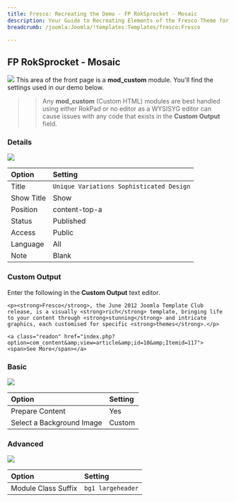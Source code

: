 ```yaml
---
title: Fresco: Recreating the Demo - FP RokSprocket - Mosaic
description: Your Guide to Recreating Elements of the Fresco Theme for Joomla
breadcrumb: /joomla:Joomla/!templates:Templates/fresco:Fresco

---
```


FP RokSprocket - Mosaic
-----
![][demo]
This area of the front page is a **mod_custom** module. You'll find the settings used in our demo below.

>> Any **mod_custom** (Custom HTML) modules are best handled using either RokPad or no editor as a WYSISYG editor can cause issues with any code that exists in the **Custom Output** field.

### Details
![][demo2]

| Option     | Setting                                  |  
| :--------- | :--------------------------------------- |  
| Title      | `Unique Variations Sophisticated Design` |  
| Show Title | Show                                     |  
| Position   | content-top-a                            |  
| Status     | Published                                |  
| Access     | Public                                   |  
| Language   | All                                      |  
| Note       | Blank                                    |  

### Custom Output
Enter the following in the **Custom Output** text editor.

~~~
<p><strong>Fresco</strong>, the June 2012 Joomla Template Club release, is a visually <strong>rich</strong> template, bringing life to your content through <strong>stunning</strong> and intricate graphics, each customised for specific <strong>themes</strong>.</p>

<a class="readon" href="index.php?option=com_content&amp;view=article&amp;id=10&amp;Itemid=117"><span>See More</span></a>
~~~

### Basic
![][demo3]

| Option                    | Setting |  
| :------------------------ | :------ |  
| Prepare Content           | Yes     |  
| Select a Background Image | Custom  |

### Advanced
![][demo4]

| Option              | Setting           |  
| :------------------ | :---------------- |  
| Module Class Suffix | `bg1 largeheader` |  

[demo]: assets/demo_3.jpeg
[demo2]: assets/unique_1.jpeg
[demo3]: assets/unique_2.jpeg
[demo4]: assets/unique_3.jpeg
